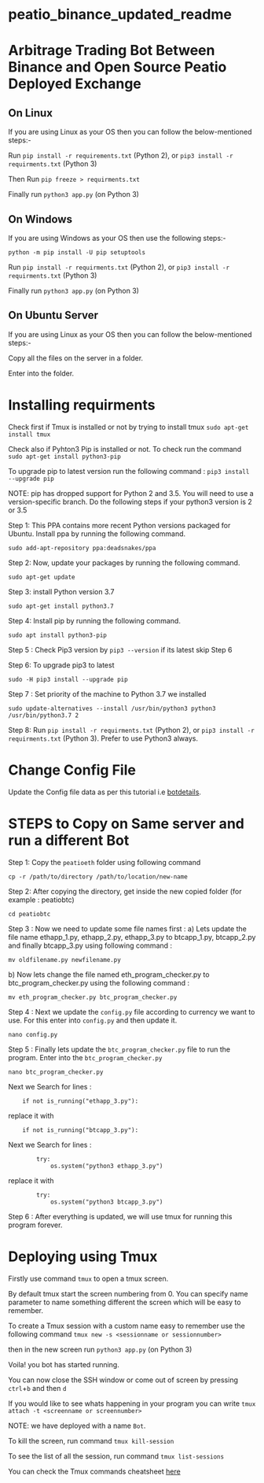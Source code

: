 # peatio_binance_updated_readme

# Arbitrage Trading Bot Between Binance and Open Source Peatio Deployed Exchange

## On Linux

If you are using Linux as your OS then you can follow the below-mentioned steps:-

Run ```pip install -r requirements.txt``` (Python 2), or ```pip3 install -r requirments.txt``` (Python 3)

Then Run ```pip freeze > requirments.txt```

Finally run ```python3 app.py``` (on Python 3)


## On Windows

If you are using Windows as your OS then use the following steps:-
```
python -m pip install -U pip setuptools
```

Run ```pip install -r requirments.txt``` (Python 2), or ```pip3 install -r requirments.txt``` (Python 3)

Finally run ```python3 app.py``` (on Python 3)


## On Ubuntu Server

If you are using Linux as your OS then you can follow the below-mentioned steps:-

Copy all the files on the server in a folder.

Enter into the folder.

# Installing requirments

Check first if Tmux is installed or not by trying to install tmux ```sudo apt-get install tmux```

Check also if Pyhton3 Pip is installed or not. To check run the command ```sudo apt-get install python3-pip```

To upgrade pip to latest version run the following command : ```pip3 install --upgrade pip```

NOTE: pip has dropped support for Python 2 and 3.5. You will need to use a version-specific branch.
Do the following steps if your python3 version is 2 or 3.5

Step 1: This PPA contains more recent Python versions packaged for Ubuntu. Install ppa by running the following command.

```sudo add-apt-repository ppa:deadsnakes/ppa```

Step 2: Now, update your packages by running the following command.

```sudo apt-get update```

Step 3: install Python version 3.7

```sudo apt-get install python3.7```

Step 4: Install pip by running the following command.

```sudo apt install python3-pip```

Step 5 : Check Pip3 version by ```pip3 --version``` if its latest skip Step 6

Step 6: To upgrade pip3 to latest

```sudo -H pip3 install --upgrade pip```

Step 7 : Set priority of the machine to Python 3.7 we installed

```sudo update-alternatives --install /usr/bin/python3 python3 /usr/bin/python3.7 2```

Step 8: Run ```pip install -r requirments.txt``` (Python 2), or ```pip3 install -r requirments.txt``` (Python 3). Prefer to use Python3 always. 

# Change Config File

Update the Config file data as per this tutorial i.e [botdetails](https://github.com/athenasaurav/peatio_binance/blob/main/botdetails.md).


# STEPS to Copy on Same server and run a different Bot

Step 1: Copy the ```peatioeth``` folder using following command

```
cp -r /path/to/directory /path/to/location/new-name

```

Step 2: After copying the directory, get inside the new copied folder (for example : peatiobtc)
```
cd peatiobtc
```
Step 3 : Now we need to update some file names first :
a) Lets update the file name ethapp_1.py, ethapp_2.py, ethapp_3.py to btcapp_1.py, btcapp_2.py and finally btcapp_3.py using following command :
``` 
mv oldfilename.py newfilename.py 
```
            
b) Now lets change the file named eth_program_checker.py to btc_program_checker.py using the following command :
``` 
mv eth_program_checker.py btc_program_checker.py 
```
            
Step 4 : Next we update the ```config.py``` file according to currency we want to use. For this enter into ```config.py``` and then update it.
```
nano config.py
```
Step 5 : Finally lets update the ```btc_program_checker.py``` file to run the program. Enter into the ```btc_program_checker.py``` 
```
nano btc_program_checker.py
```
Next we Search for lines : 
```
    if not is_running("ethapp_3.py"):
```
replace it with 
```
    if not is_running("btcapp_3.py"):
```

Next we Search for lines :
```
        try:
            os.system("python3 ethapp_3.py")
```
replace it with 
```
        try:
            os.system("python3 btcapp_3.py")
```

Step 6 :  After everything is updated, we will use tmux for running this program forever.

# Deploying using Tmux

Firstly use command ```tmux``` to open a tmux screen. 

By default tmux start the screen numbering from 0. You can specify name parameter to name something different the screen which will be easy to remember.

To create a Tmux session with a custom name easy to remember use the following command ```tmux new -s <sessionname or sessionnumber>```

then in the new screen run ```python3 app.py``` (on Python 3)

Voila! you bot has started running.

You can now close the SSH window or come out of screen by pressing `ctrl`+`b` and then `d`

If you would like to see whats happening in your program you can write ```tmux attach -t <screenname or screennumber>```

NOTE: we have deployed with a name ```Bot```.

To kill the screen, run command ```tmux kill-session```

To see the list of all the session, run command ```tmux list-sessions```

You can check the Tmux commands cheatsheet [here](https://github.com/athenasaurav/peatio_binance/blob/main/tmux.md)


